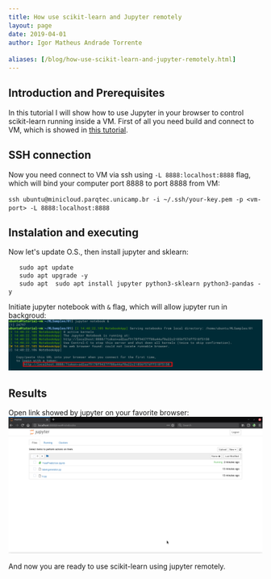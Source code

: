 ```yaml
---
title: How use scikit-learn and Jupyter remotely
layout: page
date: 2019-04-01
author: Igor Matheus Andrade Torrente

aliases: [/blog/how-use-scikit-learn-and-jupyter-remotely.html]
---
```


## Introduction and Prerequisites
In this tutorial I will show how to use Jupyter in your browser to control scikit-learn running inside a VM.
First of all you need build and connect to VM, which is showed in [this tutorial](https://github.com/Unicamp-OpenPower/minicloud/wiki/Getting-Started-with-Minicloud).

## SSH connection

Now you need connect to VM via ssh using `-L 8888:localhost:8888` flag, which will bind your computer port 8888 to port 8888 from VM:

`ssh ubuntu@minicloud.parqtec.unicamp.br -i ~/.ssh/your-key.pem -p <vm-port> -L 8888:localhost:8888`

## Instalation and executing

Now let's update O.S., then install jupyter and sklearn:
``` shell
   sudo apt update
   sudo apt upgrade -y
   sudo apt  sudo apt install jupyter python3-sklearn python3-pandas -y
```

Initiate jupyter notebook with `&` flag, which will allow jupyter run in backgroud:
![Jupyter Token](jupyter-token.png)

## Results

Open link showed by jupyter on your favorite browser:
![Jupyter](jupyter1.png)

And now you are ready to use scikit-learn using jupyter remotely.
